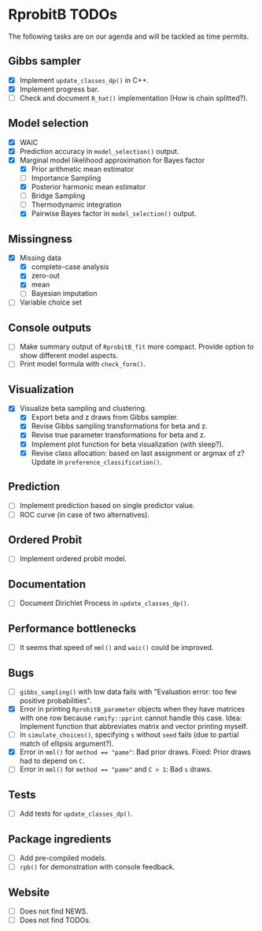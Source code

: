 # RprobitB TODOs

The following tasks are on our agenda and will be tackled as time permits.

## Gibbs sampler

- [x] Implement `update_classes_dp()` in C++.
- [x] Implement progress bar.
- [ ] Check and document `R_hat()` implementation (How is chain splitted?).

## Model selection

- [x] WAIC
- [x] Prediction accuracy in `model_selection()` output.
- [x] Marginal model likelihood approximation for Bayes factor
  - [x] Prior arithmetic mean estimator
  - [ ] Importance Sampling
  - [x] Posterior harmonic mean estimator
  - [ ] Bridge Sampling
  - [ ] Thermodynamic integration
  - [x] Pairwise Bayes factor in `model_selection()` output.
  
## Missingness

- [x] Missing data
  - [x] complete-case analysis
  - [x] zero-out
  - [x] mean
  - [ ] Bayesian imputation
- [ ] Variable choice set

## Console outputs

- [ ] Make summary output of `RprobitB_fit` more compact. Provide option to show different model aspects.
- [ ] Print model formula with `check_form()`.

## Visualization

- [x] Visualize beta sampling and clustering.
  - [x] Export beta and z draws from Gibbs sampler.
  - [x] Revise Gibbs sampling transformations for beta and z.
  - [x] Revise true parameter transformations for beta and z.
  - [x] Implement plot function for beta visualization (with sleep?).
  - [x] Revise class allocation: based on last assignment or argmax of z? Update in `preference_classification()`.

## Prediction

- [ ] Implement prediction based on single predictor value.
- [ ] ROC curve (in case of two alternatives).

## Ordered Probit

- [ ] Implement ordered probit model.

## Documentation

- [ ] Document Dirichlet Process in `update_classes_dp()`.

## Performance bottlenecks

- [ ] It seems that speed of `mml()` and `waic()` could be improved.

## Bugs

- [ ] `gibbs_sampling()` with low data fails with "Evaluation error: too few positive probabilities".
- [x] Error in printing `RprobitB_parameter` objects when they have matrices with one row because `ramify::pprint` cannot handle this case. Idea: Implement function that abbreviates matrix and vector printing myself.
- [ ] In `simulate_choices()`, specifying `s` without `seed` fails (due to partial match of ellipsis argument?).
- [x] Error in `mml()` for `method == "pame"`: Bad prior draws. Fixed: Prior draws had to depend on `C`.
- [ ] Error in `mml()` for `method == "pame"` and `C > 1`: Bad `s` draws.

## Tests

- [ ] Add tests for `update_classes_dp()`.

## Package ingredients

- [ ] Add pre-compiled models.
- [ ] `rpb()` for demonstration with console feedback.

## Website

- [ ] Does not find NEWS.
- [ ] Does not find TODOs.
